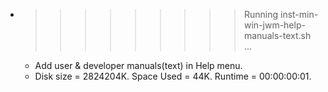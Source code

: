 * >>>>>>>>> Running inst-min-win-jwm-help-manuals-text.sh ...
  * Add user & developer manuals(text) in Help menu.
  * Disk size = 2824204K. Space Used = 44K. Runtime = 00:00:00:01.
